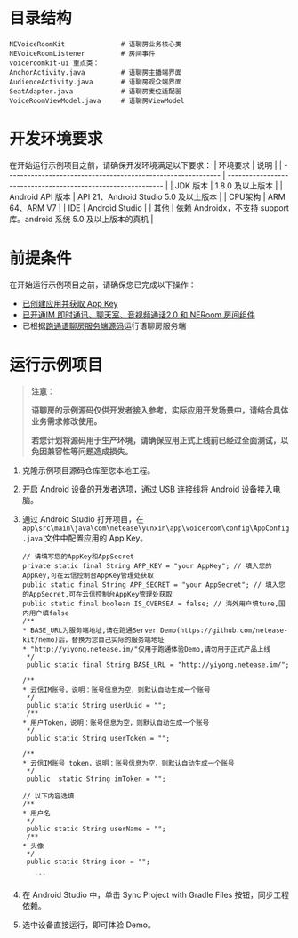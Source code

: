 # 目录结构


```
NEVoiceRoomKit              # 语聊房业务核心类
NEVoiceRoomListener         # 房间事件
voiceroomkit-ui 重点类：
AnchorActivity.java         # 语聊房主播端界面
AudienceActivity.java       # 语聊房观众端界面
SeatAdapter.java            # 语聊房麦位适配器
VoiceRoomViewModel.java     # 语聊房ViewModel
```


# 开发环境要求
在开始运行示例项目之前，请确保开发环境满足以下要求：
| 环境要求                                                        | 说明                                                      |
| ------------------------------------------------------------ | ------------------------------------------------------------ |
|  JDK 版本  |  1.8.0 及以上版本   |
|  Android API 版本 | API 21、Android Studio 5.0 及以上版本   |
| CPU架构 | ARM 64、ARM V7   |
| IDE | Android Studio  |
| 其他 |  依赖 Androidx，不支持 support 库。android 系统 5.0 及以上版本的真机 |

# 前提条件

在开始运行示例项目之前，请确保您已完成以下操作：
- <a href="https://doc.yunxin.163.com/console/docs/TIzMDE4NTA?platform=console" target="_blank">已创建应用并获取 App Key</a>
- <a href="https://doc.yunxin.163.com/docs/TA3ODAzNjE/DcyNzA2NTA?platformId=50612" target="_blank">已开通IM 即时通讯、聊天室、音视频通话2.0 和 NERoom 房间组件</a>
- 已根据[跑通语聊房服务端源码](https://doc.yunxin.163.com/group-voice-room/docs/jA3NDY0MjA?platform=server)运行语聊房服务端

# 运行示例项目

> **注意**：
>
>**语聊房的示例源码仅供开发者接入参考，实际应用开发场景中，请结合具体业务需求修改使用。**
>
>**若您计划将源码用于生产环境，请确保应用正式上线前已经过全面测试，以免因兼容性等问题造成损失。**

1. 克隆示例项目源码仓库至您本地工程。
2. 开启 Android 设备的开发者选项，通过 USB 连接线将 Android 设备接入电脑。
3. 通过 Android Studio 打开项目，在 ` app\src\main\java\com\netease\yunxin\app\voiceroom\config\AppConfig.java ` 文件中配置应用的 App Key。    

    ```
   // 请填写您的AppKey和AppSecret
   private static final String APP_KEY = "your AppKey"; // 填入您的AppKey,可在云信控制台AppKey管理处获取
   public static final String APP_SECRET = "your AppSecret"; // 填入您的AppSecret,可在云信控制台AppKey管理处获取
   public static final boolean IS_OVERSEA = false; // 海外用户填ture,国内用户填false
   /**
   * BASE_URL为服务端地址,请在跑通Server Demo(https://github.com/netease-kit/nemo)后，替换为您自己实际的服务端地址
   * "http://yiyong.netease.im/"仅用于跑通体验Demo,请勿用于正式产品上线
     */
     public static final String BASE_URL = "http://yiyong.netease.im/";

   /**
   * 云信IM账号，说明：账号信息为空，则默认自动生成一个账号
     */
     public static String userUuid = "";
     /**
   * 用户Token，说明：账号信息为空，则默认自动生成一个账号
     */
     public static String userToken = "";

   /**
   * 云信IM账号 token，说明：账号信息为空，则默认自动生成一个账号
     */
     public  static String imToken = "";

   // 以下内容选填
   /**
   * 用户名
     */
     public static String userName = "";
     /**
   * 头像
     */
     public static String icon = "";
   
       ```

4. 在 Android Studio 中，单击 Sync Project with Gradle Files 按钮，同步工程依赖。
5. 选中设备直接运行，即可体验 Demo。
